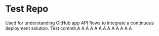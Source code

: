 # Test Repo

Used for understanding GitHub app API flows to integrate a continuous deployment solution.
Test commit.A
A
A
A
A
A
A
A
A
A
A
A
A
